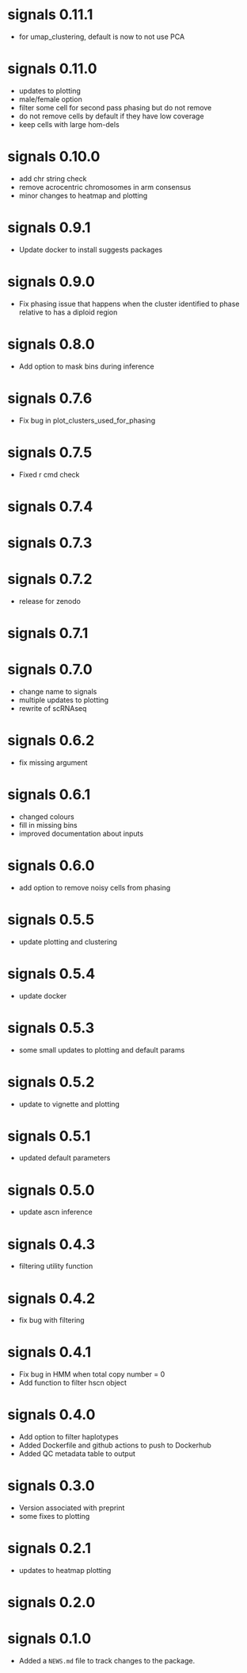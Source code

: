 # signals 0.11.1

* for umap_clustering, default is now to not use PCA

# signals 0.11.0

* updates to plotting
* male/female option
* filter some cell for second pass phasing but do not remove
* do not remove cells by default if they have low coverage
* keep cells with large hom-dels

# signals 0.10.0

* add chr string check
* remove acrocentric chromosomes in arm consensus
* minor changes to heatmap and plotting

# signals 0.9.1

* Update docker to install suggests packages

# signals 0.9.0

* Fix phasing issue that happens when the cluster identified to phase relative to has a diploid region

# signals 0.8.0

* Add option to mask bins during inference

# signals 0.7.6

* Fix bug in plot_clusters_used_for_phasing

# signals 0.7.5

* Fixed r cmd check

# signals 0.7.4

# signals 0.7.3

# signals 0.7.2

* release for zenodo

# signals 0.7.1

# signals 0.7.0

* change name to signals
* multiple updates to plotting
* rewrite of scRNAseq

# signals 0.6.2

* fix missing argument

# signals 0.6.1

* changed colours
* fill in missing bins
* improved documentation about inputs

# signals 0.6.0

* add option to remove noisy cells from phasing

# signals 0.5.5

* update plotting and clustering

# signals 0.5.4

* update docker

# signals 0.5.3

* some small updates to plotting and default params

# signals 0.5.2

* update to vignette and plotting

# signals 0.5.1

* updated default parameters

# signals 0.5.0

* update ascn inference

# signals 0.4.3

* filtering utility function

# signals 0.4.2

* fix bug with filtering

# signals 0.4.1

* Fix bug in HMM when total copy number = 0
* Add function to filter hscn object

# signals 0.4.0

* Add option to filter haplotypes
* Added Dockerfile and github actions to push to Dockerhub
* Added QC metadata table to output

# signals 0.3.0

* Version associated with preprint
* some fixes to plotting

# signals 0.2.1

* updates to heatmap plotting

# signals 0.2.0

# signals 0.1.0

* Added a `NEWS.md` file to track changes to the package.
